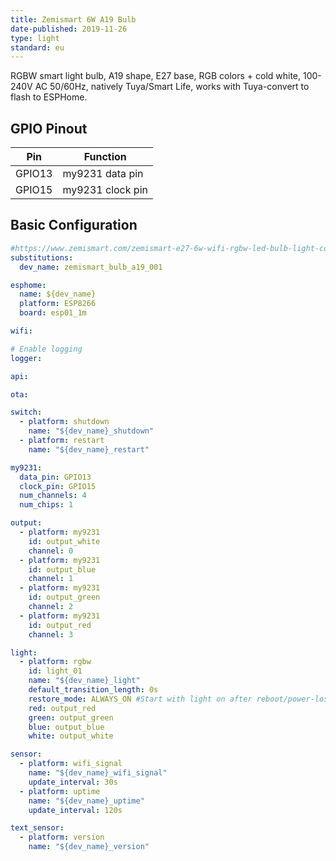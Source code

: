 ```yaml
---
title: Zemismart 6W A19 Bulb
date-published: 2019-11-26
type: light
standard: eu
---
```


RGBW smart light bulb, A19 shape, E27 base, RGB colors + cold white, 100-240V AC 50/60Hz, natively Tuya/Smart Life, works with Tuya-convert to flash to ESPHome.

## GPIO Pinout

| Pin    | Function         |
| ------ | ---------------- |
| GPIO13 | my9231 data pin  |
| GPIO15 | my9231 clock pin |

## Basic Configuration

```yaml
#https://www.zemismart.com/zemismart-e27-6w-wifi-rgbw-led-bulb-light-compatible-with-echo-alexa-google-home-remote-control-by-ios-amp-android-app-with-feedback-white-color-p0040-p0040.html
substitutions:
  dev_name: zemismart_bulb_a19_001

esphome:
  name: ${dev_name}
  platform: ESP8266
  board: esp01_1m

wifi:

# Enable logging
logger:

api:

ota:

switch:
  - platform: shutdown
    name: "${dev_name}_shutdown"
  - platform: restart
    name: "${dev_name}_restart"

my9231:
  data_pin: GPIO13
  clock_pin: GPIO15
  num_channels: 4
  num_chips: 1

output:
  - platform: my9231
    id: output_white
    channel: 0
  - platform: my9231
    id: output_blue
    channel: 1
  - platform: my9231
    id: output_green
    channel: 2
  - platform: my9231
    id: output_red
    channel: 3

light:
  - platform: rgbw
    id: light_01
    name: "${dev_name}_light"
    default_transition_length: 0s
    restore_mode: ALWAYS_ON #Start with light on after reboot/power-loss event, so that it works from a dumb lightswitch
    red: output_red
    green: output_green
    blue: output_blue
    white: output_white

sensor:
  - platform: wifi_signal
    name: "${dev_name}_wifi_signal"
    update_interval: 30s
  - platform: uptime
    name: "${dev_name}_uptime"
    update_interval: 120s

text_sensor:
  - platform: version
    name: "${dev_name}_version"
```
